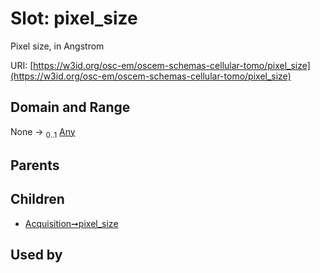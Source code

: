 
# Slot: pixel_size

Pixel size, in Angstrom

URI: [https://w3id.org/osc-em/oscem-schemas-cellular-tomo/pixel_size](https://w3id.org/osc-em/oscem-schemas-cellular-tomo/pixel_size)


## Domain and Range

None &#8594;  <sub>0..1</sub> [Any](Any.md)

## Parents


## Children

 *  [Acquisition➞pixel_size](Acquisition_pixel_size.md)

## Used by


